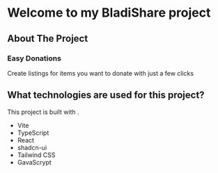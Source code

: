 # Welcome to my BladiShare project
## About The Project
  ### Easy Donations
Create listings for items you want to donate with just a few clicks
## What technologies are used for this project?
This project is built with .

- Vite
- TypeScript
- React
- shadcn-ui
- Tailwind CSS
- GavaScrypt
